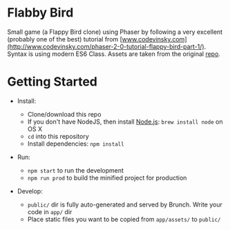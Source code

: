# Flabby Bird

Small game (a Flappy Bird clone) using Phaser by following a very excellent (probably one of the best) tutorial from [www.codevinsky.com](http://www.codevinsky.com/phaser-2-0-tutorial-flappy-bird-part-1/). Syntax is using modern ES6 Class. Assets are taken from the original [repo](https://github.com/codevinsky/flappy-bird-reborn<Paste>).

# Getting Started

* Install:
  * Clone/download this repo
  * If you don't have NodeJS, then install [Node.js](http://nodejs.org): `brew install node` on OS X
  * `cd` into this repository
  * Install dependencies: `npm install`

* Run:
  * `npm start` to run the development
  * `npm run prod` to build the minified project for production

* Develop:
  * `public/` dir is fully auto-generated and served by Brunch. Write your code in `app/` dir
  * Place static files you want to be copied from `app/assets/` to `public/`
